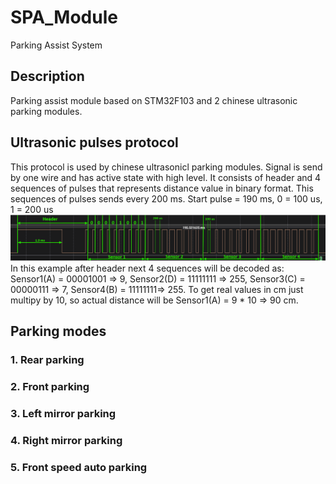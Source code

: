 # SPA_Module
Parking Assist System

## Description
Parking assist module based on STM32F103 and 2 chinese ultrasonic parking modules.

## Ultrasonic pulses protocol
This protocol is used by chinese ultrasonicl parking modules. Signal is send by one wire and has active state with high level.
It consists of header and 4 sequences of pulses that represents distance value in binary format. This sequences of pulses sends every 200 ms.
Start pulse = 190 ms, 0 = 100 us, 1 = 200 us
![pulses](https://github.com/Shpergl/SPA_Module/blob/main/docs/img/pulse_sequence.png)
In this example after header next 4 sequences will be decoded as: Sensor1(A) = 00001001 => 9, Sensor2(D) = 11111111 => 255, Sensor3(C) = 00000111 => 7, Sensor4(B) = 11111111=> 255.
To get real values in cm just multipy by 10, so actual distance will be Sensor1(A) = 9 * 10 => 90 cm.

## Parking modes

### 1. Rear parking
### 2. Front parking
### 3. Left mirror parking
### 4. Right mirror parking
### 5. Front speed auto parking
